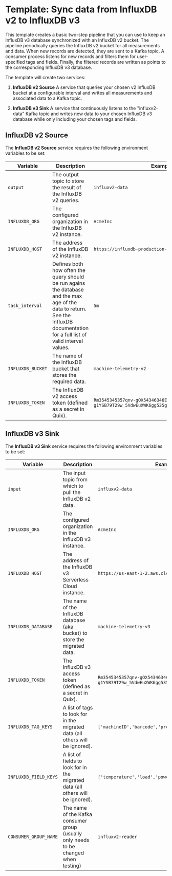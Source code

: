 # Template: Sync data from InfluxDB v2 to InfluxDB v3 

This template creates a basic two-step pipeline that you can use to keep an InfluxDB v3 database synchronized with an InfluxDB v2 bucket. The pipeline periodically queries the InfluxDB v2 bucket for all measurements and data. When new records are detected, they are sent to a Kafka topic. A consumer process listens for new records and filters them for user-specified tags and fields. Finally, the filtered records are written as points to the corresponding InfluxDB v3 database.

The template will create two services:

1. **InfluxDB v2 Source**
A service that queries your chosen v2 InfluxDB bucket at a configurable interval and writes all measurements and associated data to a Kafka topic.

2. **InfluxDB v3 Sink**
 A service that continuously listens to the "influxv2-data" Kafka topic and writes new data to your chosen InfluxDB v3 database while only including your chosen tags and fields.



## InfluxDB v2 Source

The **InfluxDB v2 Source** service requires the following environment variables to be set:

| Variable   |      Description      |  Example |
|----------|---------------------------------------|------|
| `output` |  The output topic to store the result of the InfluxDB v2 queries. | `influxv2-data` |
| `INFLUXDB_ORG` |   The configured organization in the InfluxDB v2 instance. |  `AcmeInc` |
| `INFLUXDB_HOST` | The address of the InfluxDB v2 instance. | `https://influxdb-production-v2.up.railway.app` |
| `task_interval` | Defines both how often the query should be run agains the database and the max age of the data to return. See the InfluxDB documentation for a full list of valid interval values. |    `5m` |
| `INFLUXDB_BUCKET` | The name of the InfluxDB bucket that stores the required data.  |    `machine-telemetry-v2` |
| `INFLUXDB_TOKEN` | The InfluxDB v2 access token (defined as a secret in Quix). |   `Rm3545345357qnv-gOX54346346EHr-g1YSB79T29w_5VdwEuXWK6gg535g34232yDX_VAYfA33RFd4Xw==` |




## InfluxDB v3 Sink

The **InfluxDB v3 Sink** service requires the following environment variables to be set:

| Variable   |      Description      |  Example |
|----------|---------------------------------------|------|
| `input`          |  The input topic from which to pull the  InfluxDB v2 data.  | `influxv2-data` |
| `INFLUXDB_ORG`   |  The configured organization in the InfluxDB v3 instance.      | `AcmeInc` |
| `INFLUXDB_HOST`  | The address of the InfluxDB v3 Serverless Cloud instance.  | `https://us-east-1-2.aws.cloud2.influxdata.com` |
| `INFLUXDB_DATABASE` | The name of the InfluxDB database (aka bucket) to store the migrated data. |  `machine-telemetry-v3` |
| `INFLUXDB_TOKEN` | The InfluxDB v3 access token (defined as a secret in Quix).  |   `Rm3545345357qnv-gOX54346346EHr-g1YSB79T29w_5VdwEuXWK6gg535g34232yDX_VAYfA33RFd4Xw==` |
| `INFLUXDB_TAG_KEYS` | A list of tags to look for in the migrated data (all others will be ignored). |  `['machineID','barcode','provider']` |
| `INFLUXDB_FIELD_KEYS` | A list of fields to look for in the migrated data (all others will be ignored).  |  `['temperature','load','power','vibration']` |
| `CONSUMER_GROUP_NAME` | The name of the Kafka consumer group (usually only needs to be changed when testing) | `influxv2-reader` |

